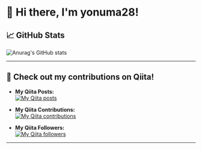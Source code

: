 # 👋 Hi there, I'm yonuma28!

## 📈 GitHub Stats

![Anurag's GitHub stats](https://github-readme-stats.vercel.app/api?username=yonuma28&hide=contribs,prs&show_icons=true&count_private=true&hide_title=true)

---

## 📝 Check out my contributions on Qiita!

- **My Qiita Posts:**  
  [![My Qiita posts](https://qiita-badge.apiapi.app/s/yonuma28/posts.svg)](http://qiita.com/yonuma28)
  
- **My Qiita Contributions:**  
  [![My Qiita contributions](https://qiita-badge.apiapi.app/s/yonuma28/contributions.svg)](http://qiita.com/yonuma28)

- **My Qiita Followers:**  
  [![My Qiita followers](https://qiita-badge.apiapi.app/s/yonuma28/followers.svg)](http://qiita.com/yonuma28)

---
